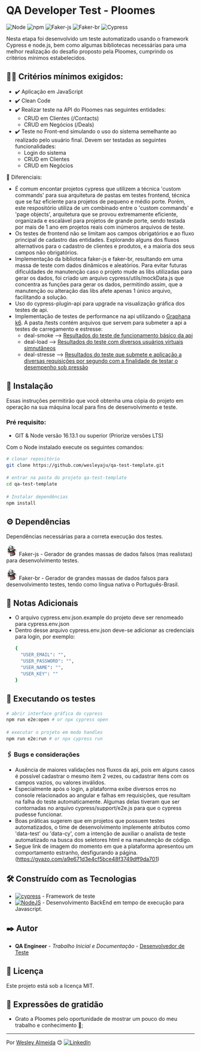 # QA Developer Test - Ploomes
![Node](https://img.shields.io/badge/Node-v16.13.1-brightgreen) ![npm](https://img.shields.io/badge/npm-v8.1.2-green) ![Faker-js](https://img.shields.io/badge/Faker--js-v7.6.0-yellowgreen) ![Faker-br](https://img.shields.io/badge/Faker--br-v0.4.1-orange) ![Cypress](https://img.shields.io/badge/Cypress-v12.3.0-blue)

Nesta etapa foi desenvolvido um teste automatizado usando o framework Cypress e node.js, bem como algumas bibliotecas necessárias para uma melhor realização do desafio proposto pela Ploomes, cumprindo os critérios mínimos estabelecidos.

## 👩‍💻 Critérios mínimos exigidos:
- ✔️ Aplicação em JavaScript
- ✔️ Clean Code
- ✔️ Realizar teste na API do Ploomes nas seguintes entidades:
  - CRUD em Clientes (/Contacts)
  - CRUD em Negócios (/Deals)
- ✔️ Teste no Front-end simulando o uso do sistema semelhante ao realizado pelo usuário final. Devem ser testadas as seguintes funcionalidades:
  - Login do sistema
  - CRUD em Clientes
  - CRUD em Negócios

🎯 Diferenciais:
- É comum encontar projetos cypress que utilizem a técnica 'custom commands' para sua arquitetura de pastas em testes frontend, técnica que se faz eficiente para projetos de pequeno e médio porte. Porém, este respositório utiliza de um combinado entre o 'custom commands' e 'page objects', arquitetura que se provou extremamente eficiente, organizada e escalável para projetos de grande porte, sendo testada por mais de 1 ano em projetos reais com inúmeros arquivos de teste.
- Os testes de frontend não se limitam aos campos obrigatórios e ao fluxo principal de cadastro das entidades. Explorando alguns dos fluxos alternativos para o cadastro de clientes e produtos, e a maioria dos seus campos não obrigatórios.
- Implementação da biblioteca faker-js e faker-br, resultando em uma massa de teste com dados dinâmicos e aleatórios. Para evitar futuras dificuldades de manutenção caso o projeto mude as libs utilizadas para gerar os dados, foi criado um arquivo cypress/utils/mockData.js que concentra as funções para gerar os dados, permitindo assim, que a manutenção ou alteração das libs afete apenas 1 único arquivo, facilitando a solução.
- Uso do cypress-plugin-api para upgrade na visualização gráfica dos testes de api.
- Implementação de testes de performance na api utilizando o [Graphana k6](https://github.com/wesleyaju). A pasta /tests contém arquivos que servem para submeter a api a testes de carregamento e estresse:
    * deal-smoke --> [Resultados do teste de funcionamento básico da api](https://gyazo.com/3adfd17f0851bba6025d59c0e591d6e6)
    * deal-load --> [Resultados do teste com diversos usuários virtuais simnutâneos](https://gyazo.com/9303281d3abce8456d4e353769ab43cd)
    * deal-stresse --> [Resultados do teste que submete e aplicação a diversas requisições por segundo com a finalidade de testar o desempenho sob pressão](https://gyazo.com/1344f014dc5f5b439e5271f2a1c255a6)

## 🔧 Instalação
 Essas instruções permitirão que você obtenha uma cópia do projeto em operação na sua máquina local para fins de desenvolvimento e teste.
 
### Pré requisito: 

  - GIT & Node versão 16.13.1 ou superior (Priorize versões LTS)

Com o Node instalado execute os seguintes comandos:

```bash
# clonar repositório
git clone https://github.com/wesleyaju/qa-test-template.git

# entrar na pasta do projeto qa-test-template
cd qa-test-template

# Instalar dependências
npm install
```

## ⚙️ Dependências

Dependências necessárias para a correta execução dos testes.

<div align="left">
  <img src="https://github.com/faker-js/faker/blob/next/docs/public/logo.svg" width="30"/> Faker-js - Gerador de grandes massas de dados falsos (mas realistas) para desenvolvimento testes.
  
  <img src="https://github.com/faker-js/faker/blob/next/docs/public/logo.svg" width="30"/> Faker-br - Gerador de grandes massas de dados falsos para desenvolvimento testes, tendo como língua nativa o Português-Brasil.</div>
 
## 📝 Notas Adicionais

- O arquivo cypress.env.json.example do projeto deve ser renomeado para cypress.env.json
- Dentro desse arquivo cypress.env.json deve-se adicionar as credenciais para login, por exemplo:
  ```bash
  {
    "USER_EMAIL": "",
    "USER_PASSWORD": "",
    "USER_NAME": "",
    "USER_KEY": ""
  }
  ```

## 🧪 Executando os testes

```bash
# abrir interface gráfica do cypress
npm run e2e:open # or npx cypress open

# executar o projeto em modo handles
npm run e2e:run # or npx cypress run
```

### 🖇️ Bugs e considerações

- Ausência de maiores validações nos fluxos da api, pois em alguns casos é possível cadastrar o mesmo item 2 vezes, ou cadastrar itens com os campos vazios, ou valores inválidos.
- Especialmente após o login, a plataforma exibe diversos erros no console relacionados ao angular e falhas em requisições, que resultam na falha do teste automaticamente. Algumas delas tiveram que ser contornadas no arquivo cypress/support/e2e.js para que o cypress pudesse funcionar.
- Boas práticas sugerem que em projetos que possuem testes automatizados, o time de desenvolvimento implemente atributos como 'data-test' ou 'data-cy', com a intenção de auxiliar o analista de teste automatizado na busca dos seletores html e na manutenção de código.
- Segue link de imagem do momento em que a plataforma apresentou um comportamento estranho, desfigurando a página. (https://gyazo.com/a9e671d3e4cf5bce48f3749dff9da701)


## 🛠️ Construído com as Tecnologias

* [![cypress](https://img.shields.io/badge/-cypress-%23E5E5E5?style=for-the-badge&logo=cypress&logoColor=058a5e)](https://docs.cypress.io/guides/overview/why-cypress) - Framework de teste
* [![NodeJS](https://img.shields.io/badge/node.js-6DA55F?style=for-the-badge&logo=node.js&logoColor=white)](https://nodejs.org/en/docs/) - Desenvolvimento BackEnd em tempo de execução para Javascript.


## ✒️ Autor

* **QA Engineer** - *Trabalho Inicial e Documentação* - [Desenvolvedor de Teste](https://github.com/wesleyaju)

## 📄 Licença

Este projeto está sob a licença MIT.

## 🎁 Expressões de gratidão

* Grato a Ploomes pelo oportunidade de mostrar um pouco do meu trabalho e conhecimento 📢;

---
Por [Wesley Almeida](https://github.com/wesleyaju) 😊
[![LinkedIn](https://img.shields.io/badge/linkedin-%230077B5.svg?style=for-the-badge&logo=linkedin&logoColor=white)](https://www.linkedin.com/in/wesleyalmeida-qa)

